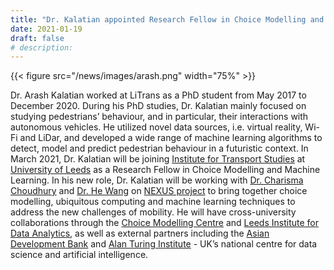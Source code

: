 ```yaml
---
title: "Dr. Kalatian appointed Research Fellow in Choice Modelling and Machine Learning"
date: 2021-01-19
draft: false
# description:
---
```

{{< figure src="/news/images/arash.png" width="75%" >}}


<!--more-->

Dr. Arash Kalatian worked at LiTrans as a PhD student from May 2017 to December 2020. During his PhD studies, Dr. Kalatian mainly focused on studying pedestrians’ behaviour, and in particular, their interactions with autonomous vehicles. He utilized novel data sources, i.e. virtual reality, Wi-Fi and LiDar, and developed a wide range of machine learning algorithms to detect, model and predict pedestrian behaviour in a futuristic context. In March 2021, Dr. Kalatian will be joining [Institute for Transport Studies](https://environment.leeds.ac.uk/transport) at [University of Leeds](https://www.leeds.ac.uk/) as a Research Fellow in Choice Modelling and Machine Learning. In his new role, Dr. Kalatian will be working with [Dr. Charisma Choudhury](https://environment.leeds.ac.uk/transport/staff/924/dr-charisma-choudhury) and [Dr. He Wang](http://drhewang.com/) on [NEXUS project](https://environment.leeds.ac.uk/transport/news/article/5321/its-researcher-awarded-flagship-fellowship) to bring together choice modelling, ubiquitous computing and machine learning techniques to address the new challenges of mobility. He will have cross-university collaborations through the [Choice Modelling Centre](https://cmc.leeds.ac.uk/) and [Leeds Institute for Data Analytics](https://lida.leeds.ac.uk/), as well as external partners including the [Asian Development Bank](https://www.adb.org/) and [Alan Turing Institute](https://www.turing.ac.uk/) - UK’s national centre for data science and artificial intelligence.

